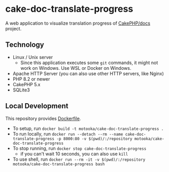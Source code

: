 # cake-doc-translate-progress

A web application to visualize translation progress of [CakePHP/docs](https://github.com/cakephp/docs/) project.

## Technology
- Linux / Unix server
	- Since this application executes some `git` commands, it might not work on Windows. Use WSL or Docker on Windows.
- Apache HTTP Server (you can also use other HTTP servers, like Nginx)
- PHP 8.2 or newer
- CakePHP 5.x
- SQLite3

## Local Development
This repository provides [Dockerfile](./Dockerfile).

- To setup, run `docker build -t motooka/cake-doc-translate-progress .`
- To run locally, run `docker run --detach --rm --name cake-doc-translate-progress -p 8000:80 -v $(pwd)/:/repository motooka/cake-doc-translate-progress`
- To stop running, run `docker stop cake-doc-translate-progress`
	- if you can't wait 10 seconds, you can also use `kill`
- To use shell, run `docker run --rm -it -v $(pwd)/:/repository motooka/cake-doc-translate-progress bash`
